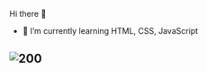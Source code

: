 Hi there 👋

- 🌱 I’m currently learning HTML, CSS, JavaScript
## ![200](https://www.codewars.com/users/liavitski/badges/small)
